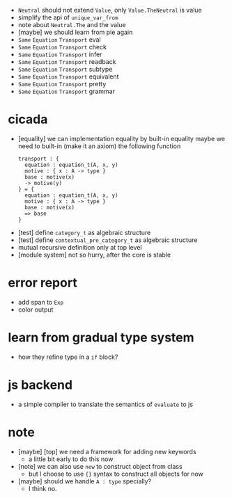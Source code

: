 - `Neutral` should not extend `Value`, only `Value.TheNeutral` is value
- simplify the api of `unique_var_from`
- note about `Neutral.The` and the value
- [maybe] we should learn from pie again
- `Same` `Equation` `Transport` eval
- `Same` `Equation` `Transport` check
- `Same` `Equation` `Transport` infer
- `Same` `Equation` `Transport` readback
- `Same` `Equation` `Transport` subtype
- `Same` `Equation` `Transport` equivalent
- `Same` `Equation` `Transport` pretty
- `Same` `Equation` `Transport` grammar
# cicada
- [equality] we can implementation equality by built-in equality
  maybe we need to built-in (make it an axiom) the following function
  ``` cicada
  transport : {
    equation : equation_t(A, x, y)
    motive : { x : A -> type }
    base : motive(x)
    -> motive(y)
  } = {
    equation : equation_t(A, x, y)
    motive : { x : A -> type }
    base : motive(x)
    => base
  }
  ```
- [test] define `category_t` as algebraic structure
- [test] define  `contextual_pre_category_t` as algebraic structure
- mutual recursive definition only at top level
- [module system] not so hurry, after the core is stable
# error report
- add span to `Exp`
- color output
# learn from gradual type system
- how they refine type in a `if` block?
# js backend
- a simple compiler to translate the semantics of `evaluate` to js
# note
- [maybe] [top] we need a framework for adding new keywords
  - a little bit early to do this now
- [note] we can also use `new` to construct object from class
  - but I choose to use `{}` syntax to construct all objects for now
- [maybe] should we handle `A : type` specially?
  - I think no.
